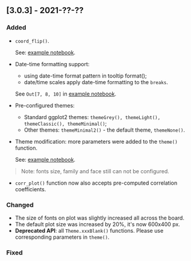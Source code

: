 ## [3.0.3] - 2021-??-??

### Added

- `coord_flip()`.

  See: [example notebook](https://nbviewer.jupyter.org/github/JetBrains/lets-plot-kotlin/blob/master/docs/examples/jupyter-notebooks/coord_flip.ipynb).

- Date-time formatting support:
    - using date-time format pattern in tooltip format();
    - date/time scales apply date-time formatting to the `breaks`.

  See `Out[7, 8, 10]` in [example notebook](https://nbviewer.jupyter.org/github/JetBrains/lets-plot-kotlin/blob/master/docs/examples/jupyter-notebooks/formatting_axes_etc.ipynb).

- Pre-configured themes:
  - Standard ggplot2 themes: `themeGrey(), themeLight(), themeClassic(), themeMinimal()`;
  - Other themes: `themeMinimal2()` - the default theme, `themeNone()`.

- Theme modification: more parameters were added to the `theme()` function.

  See: [example notebook](https://nbviewer.jupyter.org/github/JetBrains/lets-plot-kotlin/blob/master/docs/examples/jupyter-notebooks/themes.ipynb).

> Note: fonts size, family and face still can not be configured.

- `corr_plot()` function now also accepts pre-computed correlation coefficients.

### Changed

- The size of fonts on plot was slightly increased all across the board.
- The default plot size was increased by 20%, it's now 600x400 px.
- **Deprecated API**: all `Theme.xxxBlank()` functions. Please use corresponding parameters in `theme()`.


### Fixed


